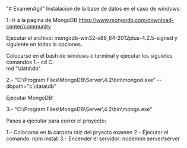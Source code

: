 "# ExamenAgil" 
Instalacion de la base de datos en el caso de windows:

1.-Ir a la pagina de MongoDB https://www.mongodb.com/download-center/community 

Ejecutar el archivo: mongodb-win32-x86_64-2012plus-4.2.5-signed 
y siguiente en todas la opciones. 

Colocarse en el bash de windows o terminal y ejecutar los siguietes comandos
1.- cd C:\
     md "\data\db"

2.- "C:\Program Files\MongoDB\Server\4.2\bin\mongod.exe" --dbpath="c:\data\db"

Ejecutar MongoDB: 

3.- "C:\Program Files\MongoDB\Server\4.2\bin\mongo.exe"

Pasos a ejecutar para correr el proyecto: 

1.- Colocarse en la carpeta raiz del pryecto examen
2.- Ejecutar el comando: npm install 
3.- Encender el servidor: nodemon server/server
